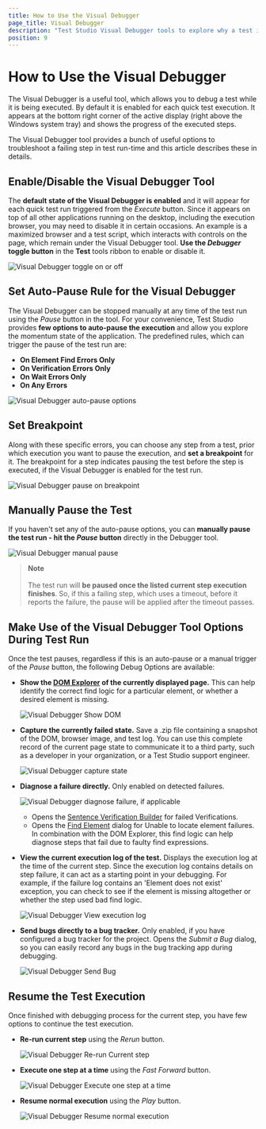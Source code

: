 ```yaml
---
title: How to Use the Visual Debugger
page_title: Visual Debugger
description: "Test Studio Visual Debugger tools to explore why a test is failing. What is the Visual Debugger in Test Studio. How to use the Visual Debugger in Test Studio"
position: 9
---
```

# How to Use the Visual Debugger

The Visual Debugger is a useful tool, which allows you to debug a test while it is being executed. By default it is enabled for each quick test execution. It appears at the bottom right corner of the active display (right above the Windows system tray) and shows the progress of the executed steps.

The Visual Debugger tool provides a bunch of useful options to troubleshoot a failing step in test run-time and this article describes these in details.

## Enable/Disable the Visual Debugger Tool

The __default state of the Visual Debugger is enabled__ and it will appear for each quick test run triggered from the _Execute_ button. Since it appears on top of all other applications running on the desktop, including the execution browser, you may need to disable it in certain occasions. An example is a maximized browser and a test script, which interacts with controls on the page, which remain under the Visual Debugger tool. __Use the _Debugger_ toggle button__ in the __Test__ tools ribbon to enable or disable it.

![Visual Debugger toggle on or off](/img/automated-tests/troubleshooting/visual-debugger/fig1.png)

## Set Auto-Pause Rule for the Visual Debugger

The Visual Debugger can be stopped manually at any time of the test run using the _Pause_ button in the tool. For your convenience, Test Studio provides __few options to auto-pause the execution__ and allow you explore the momentum state of the application. The predefined rules, which can trigger the pause of the test run are:

- __On Element Find Errors Only__
- __On Verification Errors Only__
- __On Wait Errors Only__
- __On Any Errors__

![Visual Debugger auto-pause options](/img/automated-tests/troubleshooting/visual-debugger/fig2.png)

## Set Breakpoint

Along with these specific errors, you can choose any step from a test, prior which execution you want to pause the execution, and __set a breakpoint__ for it. The breakpoint for a step indicates pausing the test before the step is executed, if the Visual Debugger is enabled for the test run.

![Visual Debugger pause on breakpoint](/img/automated-tests/troubleshooting/visual-debugger/fig3.png)

## Manually Pause the Test

If you haven't set any of the auto-pause options, you can __manually pause the test run - hit the _Pause_ button__ directly in the Debugger tool.

![Visual Debugger manual pause](/img/automated-tests/troubleshooting/visual-debugger/fig4.png)

> __Note__
><br>
><br>
>The test run will __be paused once the listed current step execution finishes__. So, if this a failing step, which uses a timeout, before it reports the failure, the pause will be applied after the timeout passes.

## Make Use of the Visual Debugger Tool Options During Test Run

Once the test pauses, regardless if this is an auto-pause or a manual trigger of the _Pause_ button, the following Debug Options are available:

* __Show the <a href="/features/elements-menu/dom-explorer" target="_blank">DOM Explorer</a> of the currently displayed page.__ This can help identify the correct find logic for a particular element, or whether a desired element is missing.

	![Visual Debugger Show DOM](/img/automated-tests/troubleshooting/visual-debugger/fig5.png)

* __Capture the currently failed state.__ Save a .zip file containing a snapshot of the DOM, browser image, and test log. You can use this complete record of the current page state to communicate it to a third party, such as a developer in your organization, or a Test Studio support engineer.

	![Visual Debugger capture state](/img/automated-tests/troubleshooting/visual-debugger/fig6.png)

* __Diagnose a failure directly.__ Only enabled on detected failures.

	![Visual Debugger diagnose failure, if applicable](/img/automated-tests/troubleshooting/visual-debugger/fig7.png)

	* Opens the <a href="/features/verifications/advanced-verification" target="_blank">Sentence Verification Builder</a> for failed Verifications.
	* Opens the <a href="/features/elements-explorer/find-element" target="_blank">Find Element</a> dialog for Unable to locate element failures. In combination with the DOM Explorer, this find logic can help diagnose steps that fail due to faulty find expressions.

* __View the current execution log of the test.__ Displays the execution log at the time of the current step. Since the execution log contains details on step failure, it can act as a starting point in your debugging. For example, if the failure log contains an 'Element does not exist' exception, you can check to see if the element is missing altogether or whether the step used bad find logic.

	![Visual Debugger View execution log](/img/automated-tests/troubleshooting/visual-debugger/fig8.png)

* __Send bugs directly to a bug tracker.__ Only enabled, if you have configured a bug tracker for the project. Opens the _Submit a Bug_ dialog, so you can easily record any bugs in the bug tracking app during debugging.

	![Visual Debugger Send Bug](/img/automated-tests/troubleshooting/visual-debugger/fig9.png)

## Resume the Test Execution

Once finished with debugging process for the current step, you have few options to continue the test execution.

* __Re-run current step__ using the _Rerun_ button.

	![Visual Debugger Re-run Current step](/img/automated-tests/troubleshooting/visual-debugger/fig10.png)

* __Execute one step at a time__ using the *Fast Forward* button.

	![Visual Debugger Execute one step at a time](/img/automated-tests/troubleshooting/visual-debugger/fig11.png)

* __Resume normal execution__ using the *Play* button.

	![Visual Debugger Resume normal execution](/img/automated-tests/troubleshooting/visual-debugger/fig12.png)

[1]: /img/general-information/test-execution/visual-debugger/fig1.png
[2]: /img/general-information/test-execution/visual-debugger/fig2.png